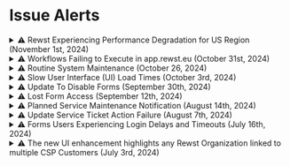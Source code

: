 # Issue Alerts

<details>

<summary> ⚠️ Rewst Experiencing Performance Degradation for US Region (November 1st, 2024)</summary>

### Issue Resolved

**Date**: Friday, November 1st, 2024\
**Time**: 5:00 PM EDT

The performance issues affecting Rewst’s user experience and workflow execution speeds have been fully resolved. As part of our ongoing performance improvements, a change was made to a kafka timeout setting which caused workflow processing engines to leave and rejoin the processing cluster. The change was reverted and service performance restored. We appreciate your patience and understanding throughout the process.

### Issue Identified

**Date:** Friday, November 1st, 2024

**Time:** 11:58 AM EST

Rewst is experiencing performance degradation affecting user experience. Workflows are running, however the user interface experience and workflow execution speeds are degraded. We are investigating and we will share more information as it becomes available.

### Updates

**Time:** 3:36 PM EST\
\
We have identified the root cause of the performance issues impacting user experience on the Rewst platform. Our team has initiated remediation efforts and we are observing initial improvements in both user interface responsiveness and workflow execution speeds. We will continue to monitor the situation closely and provide further updates as progress is made. Thank you for your patience and understanding.

For the latest information, please refer to [https://status.rewst.io/](https://status.rewst.io/)

Please contact our support team if you have any questions or need further assistance.

* **Discord** - The ROC is always available here: [https://discord.gg/rewst](https://discord.gg/rewst)
* **Create a Ticket** - [E-mail the team](mailto:roc@rewst.io) and someone will be in touch ASAP!

</details>

<details>

<summary> ⚠️ Workflows Failing to Execute in app.rewst.eu (October 31st, 2024)</summary>

**Date:** Thursday, October 31st, 2024

**Time:** 8:20 UTC / 4:20 AM EDT

October 31st, 2024 at 8:20 UTC Rewst discovered an issue with workflow executions initializing in the European instance. UK Customers were not affected. This was escalated internally for review per the standard process. Rewst traced the issue to a partition issue. This issue was fixed and Rewst is currently operating as normal while we work to publish a long-term fix to ensure this doesn't happen again.

**Updates**&#x20;

For the latest information, please refer to [https://status.rewst.io/](https://status.rewst.io/)

Please contact our support team if you have any questions or need further assistance.

* **Discord** - The ROC is always available here: [https://discord.gg/rewst](https://discord.gg/rewst)
* **Create a Ticket** - [E-mail the team](mailto:roc@rewst.io) and someone will be in touch ASAP!

</details>

<details>

<summary> ⚠️  Routine System Maintenance (October 26, 2024)</summary>

**Date:** Saturday, October 26, 2024

**Time:** 3PM to 3:30PM ET

During this period, the system will remain online; however, you may experience temporary performance degradation, such as slower response times. We appreciate your understanding as we work to enhance the performance and reliability of our platform. If you have any concerns or experience significant issues, please reach out to our support team or your CSM.

</details>

<details>

<summary> ⚠️  Slow User Interface (UI) Load Times (October 3rd, 2024)</summary>

**Date:** Thursday, October 3rd, 2024

**Time:** 22:00 UTC / 6:00 PM EDT

October 3, 2024 at 22:00 UTC Rewst was notified of slow user interface (UI) load times and reduced accessibility of the platform. This was escalated internally for review per standard process. Rewst traced the issue to a slow-running common request. This resulted in Rewst Forms and UI elements not loading for some users and reduced functionality for other users from 22:00 to 23:15 UTC. Rewst is currently operating as normal while we continue to investigate the root cause of this issue. More information will be provided as it becomes available.

</details>

<details>

<summary> ⚠️  Update To Disable Forms (September 30th, 2024)</summary>

### **Issue Identified**

**Date**: Monday, September 30th, 2024

We released an update that corrected an issue where some forms marked as "disabled" were still functioning. If you had disabled form triggers within a workflow, they may now be correctly inactive. We’ve noticed a few customers were using these forms in production, and the update has properly disabled them.&#x20;

If you’re impacted by this change, simply re-enable the form in your trigger settings.

</details>

<details>

<summary> ⚠️ Lost Form Access (September 12th, 2024)</summary>

### **Issue Identified**

**Date**: Thursday, September 12, 2024\
**Time**: 11:17 PM EDT

An update aimed at improving load times for custom forms was implemented at 3 PM EDT. This update unintentionally caused some users to lose access to forms.

### Issue Resolved

**Date**: Thursday, September 12, 2024\
**Time**: 11:55 PM EDT

Following standard procedures, the update was rolled back, and the issue was resolved.

If you have any questions or concerns, please contact the ROC support team via Discord or contact your Customer Success Manager.

Thank you for your understanding and patience as we work to improve our platform!

</details>

<details>

<summary> ⚠️ Planned Service Maintenance Notification (August 14th, 2024)</summary>

**Date**: Friday, August 16th, 2024\
**Time**: 6:00 PM - 7:00 PM EST

We will be performing a scheduled update to our platform to prepare for some awesome new features that should be released soon! While most users won't notice any disruption, the following features will be temporarily unavailable for approximately 10 to 20 minutes during this period:

* Loading Action Options
* Cloning, Syncing, Exporting, and Importing
* RoboRewsty functionality
* Jinja Rendering and Live Editor
* App Platform page rendering
* Unpacking Crates
* Processing of workflow completion handlers (pending tasks will resume after the update)

**⚠️ Please note that all other workflows and webhooks will operate normally during this time. ⚠️**

If you have any questions or concerns, please contact the ROC support team via Discord or contact your Customer Success Manager.

Thank you for your understanding and patience as we work to improve our platform!

</details>

<details>

<summary> ⚠️ Update Service Ticket Action Failure (August 7th, 2024)</summary>

**⚠️ We are pleased to inform you that the issue affecting workflows containing the ConnectWise Update Service Ticket (v1) action has been successfully resolved. Normal functionality has resumed. All services should now be operating as expected. ⚠️**

### Technical Update for Rewst Users

**Issue**: We detected an issue affecting workflows that update PSA tickets.&#x20;

**The action affected is**: ConnectWise Update Service Ticket (v1). Workflows that contain this action are failing.

This also affects crates that use this action, such as User Onboarding and User Offboarding V1 and V2. Once the recovery process is complete, we will re-run all failed New User Workflows.

### Current Status

Our team is actively working on restoring the system from backup, and we expect to resume normal functionality within the next hour.&#x20;

We appreciate your patience and will provide updates once we have more information.&#x20;

### Updates&#x20;

Thank you for your understanding and cooperation.&#x20;

Please contact our support team if you have any questions or need further assistance.

* **Discord** - The ROC is always available here: [https://discord.gg/rewst](https://discord.gg/rewst)
* **Create a Ticket** - [E-mail the team](mailto:roc@rewst.io) and someone will be in touch ASAP!

</details>

<details>

<summary> ⚠️ Forms Users Experiencing Login Delays and Timeouts (July 16th, 2024)</summary>

**⚠️ This issue has been successfully resolved and we are closing this alert. An RCA report will be available upon request. ⚠️**

### Technical Update for Rewst Users

**Issue**: Intermittent Delays or Timeouts During Login. We have received reports from users assigned the "Forms" role experiencing intermittent delays or timeouts when logging into Rewst.&#x20;

### Current Status:&#x20;

* **Affected Users**: Users with the "Forms" role
* **Symptom**: Intermittent delays or timeouts during login
* **Investigation**: Ongoing to determine the root cause and implement a solution

Our team is actively working to identify and resolve the underlying problem. We appreciate your patience and will provide updates once we have more information.

### Next Steps:

* We are closely monitoring the system.
* We are working to identify the root cause.&#x20;
* **Optional Workaround:** MSPs may temporarily add the Read Only Role to affected users.&#x20;

### Updates:&#x20;

Thank you for your understanding and cooperation.&#x20;

For the latest information, please refer to [https://status.rewst.io/](https://status.rewst.io/)

Please contact our support team if you have any questions or need further assistance.

* **Discord** - The ROC is always available here: [https://discord.gg/rewst](https://discord.gg/rewst)
* **Create a Ticket** - [E-mail the team](mailto:roc@rewst.io) and someone will be in touch ASAP!

</details>

<details>

<summary> ⚠️ The new UI enhancement highlights any Rewst Organization linked to multiple CSP Customers (July 3rd, 2024)</summary>

### **Error Indication**&#x20;

The error message displayed is: _One or more organizations are linked to multiple customers. This will cause errors when attempting to run Microsoft actions on these organizations._\
![](<../.gitbook/assets/Screenshot 2024-07-03 at 3.55.42 PM.png>)

### Problem Scenario&#x20;

If a Rewst Organization is mapped to more than one CSP Customer, it causes ambiguity in workflow execution. Since workflows can only follow the most recent mapping, this can result in:&#x20;

* Workflows failing to execute correctly.&#x20;
* Unexpected actions being performed on the wrong CSP Customer.&#x20;

### Solution Steps&#x20;

To resolve this issue, ensure that each Rewst Organization is mapped to a single CSP Customer. Follow these guidelines:&#x20;

1. Single Mapping Per Rewst Organization:&#x20;
   * Each Rewst Organization should be linked to only one CSP Customer.&#x20;
   * **Example**: Rewst Organization A → CSP Customer 1.&#x20;
2. Multiple Rewst Organizations to One CSP Customer:&#x20;
   * You can map the same CSP Customer to multiple Rewst Organizations.&#x20;
   * **Example**: Rewst Organization A, Rewst Organization B, and Rewst Organization C can all be mapped to CSP Customer 1 if they represent the same underlying CSP customer.&#x20;
3. Avoid Multiple CSP Customers for One Rewst Organization:&#x20;
   * The new error message ensures a Rewst Organization is not linked to multiple CSP Customers to avoid conflicts.&#x20;
   * **Example**: Rewst Organization A should not be mapped to CSP Customer 1, CSP Customer 2, and CSP Customer 3.&#x20;

### Example Explanation

In this example, the Rewst Organization "The Kewp" is mapped to two different CSP Customers: "thekewp" and "Rewst Development." This setup triggers an error message indicating a conflict: _"One or more organizations are linked to multiple customers. This will cause errors when attempting to run Microsoft actions on these organizations."_&#x20;

<img src="../.gitbook/assets/Screenshot 2024-07-03 at 3.57.05 PM.png" alt="" data-size="original">

### Resolution Steps&#x20;

To resolve these errors, you need to ensure that "The Kewp" Rewst Organization is mapped to only one CSP Customer. Follow these steps:&#x20;

1. **Map** Rewst Organization "The Kewp" → CSP Customer "thekewp".&#x20;
2. **Remove** the relationship mapping between Rewst Organization "The Kewp" and CSP Customer "Rewst Development".&#x20;

After making these changes, save your results to ensure the workflow executes correctly without conflicts.&#x20;

### Practical Mapping Example&#x20;

Here’s how to correctly set up your mappings:&#x20;

* **Correct Setup Example 1**:&#x20;
  * Rewst Organization A → CSP Customer 1.&#x20;
  * Rewst Organization B → CSP Customer 2.&#x20;
  * Rewst Organization C → CSP Customer 3.&#x20;
* **Correct Setup Example 2**:&#x20;
  * Rewst Organization A → CSP Customer 1.&#x20;
  * Rewst Organization B → CSP Customer 1.&#x20;
  * Rewst Organization C → CSP Customer 1.&#x20;
* **Incorrect Setup (Conflict)**:&#x20;
  * Rewst Organization A → CSP Customer 1, CSP Customer 2, CSP Customer 3.&#x20;

By following these mapping rules, you can ensure that your workflows are executed correctly and directed to the appropriate CSP Customer, preventing any unexpected issues.&#x20;

</details>
